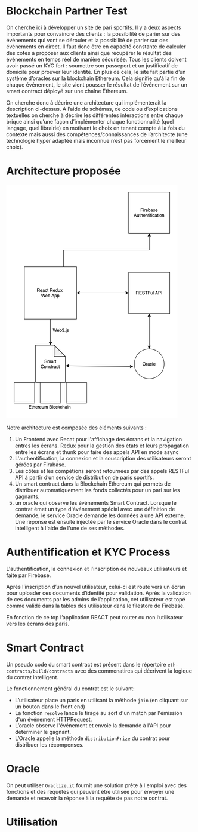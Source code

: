 # Blockchain Partner Test

On cherche ici à développer un site de pari sportifs. Il y a deux aspects importants pour convaincre des clients : la possibilité de parier sur des événements qui vont se dérouler et la possibilité de parier sur des événements en direct. Il faut donc être en capacité constante de calculer des cotes à proposer aux clients ainsi que récupérer le résultat des événements en temps réel de manière sécurisée. Tous les clients doivent avoir passé un KYC fort : soumettre son passeport et un justificatif de domicile pour prouver leur identité. En plus de cela, le site fait partie d’un système d’oracles sur la blockchain Ethereum. Cela signifie qu’à la fin de chaque événement, le site vient pousser le résultat de l’événement sur un smart contract déployé sur une chaîne Ethereum.

On cherche donc à décrire une architecture qui implémenterait la description ci-dessus. A l’aide de schémas, de code ou d’explications textuelles on cherche à décrire les différentes interactions entre chaque brique ainsi qu’une façon d’implémenter chaque fonctionnalité (quel langage, quel librairie) en motivant le choix en tenant compte à la fois du contexte mais aussi des compétences/connaissances de l’architecte (une technologie hyper adaptée mais inconnue n’est pas forcément le meilleur choix).

# Architecture proposée

![](images/Archi.png)

Notre architecture est composée des éléments suivants :

1. Un Frontend avec Recat pour l'affichage des écrans et la navigation entres les écrans. Redux pour la gestion des états et leurs propagation entre les écrans et thunk pour faire des appels API en mode async
2. L'authentification, la connexion et la souscription des utilisateurs seront gérées par Firabase.
3. Les côtes et les compétions seront retournées par des appels RESTFul API à partir d’un service de distribution de paris sportifs.
4. Un smart contract dans la Blockchain Ethereum qui permets de distribuer automatiquement les fonds collectés pour un pari sur les gagnants.
5. un oracle  qui observe les événements Smart Contract. Lorsque le contrat émet un type d'événement spécial avec une définition de demande, le service Oracle demande les données à une API externe.  Une réponse est ensuite injectée par le service Oracle dans le contrat intelligent à l'aide de l'une de ses méthodes.

# Authentification et KYC Process

L'authentification, la connexion et l'inscription de nouveaux utilisateurs et faite par Firebase. 

Après l’inscription d’un nouvel utilisateur, celui-ci est routé vers un écran pour uploader ces documents d’identité pour validation. Après la validation de ces documents par les admins de l’application, cet utilisateur est topé comme validé dans la tables des utilisateur dans le filestore de Firebase.

En fonction de ce top l’application REACT peut router ou non l’utilisateur vers les écrans des paris.   

# Smart Contract

Un pseudo code du smart contract est présent dans le répertoire `eth-contracts/build/contracts` avec des commenatires qui décrivent la logique du contrat intelligent. 


Le fonctionnement général du contrat est le suivant:
- L’utilisateur place un paris en utilisant la méthode `join` (en cliquant sur un bouton dans le front end)
- La fonction `resolve` lance le tirage au sort d'un match par l'émission d'un événement HTTPRequest.
- L’oracle observe l'événement et envoie la demande à l'API pour déterminer le gagnant.
- L’Oracle appelle la méthode `distributionPrize`  du contrat pour distribuer les récompenses.



# Oracle

On peut utiliser `Oraclize.it` fournit une solution prête à l'emploi avec des fonctions et des requêtes qui peuvent être utilisée pour envoyer une demande et recevoir la réponse à la requête de pas notre contrat.

# Utilisation 



